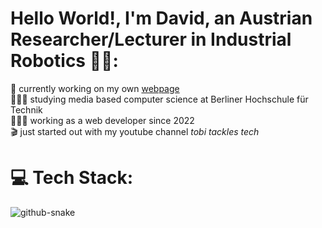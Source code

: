 # Hello World!, I'm David, an Austrian Researcher/Lecturer in Industrial Robotics 👋🏼:
🛜 currently working on my own [webpage](https://www.tobiasmeyhoefer.de)<br>👨🏼‍🎓 studying media based computer science at Berliner Hochschule für Technik<br>👨🏼‍💻 working as a web developer since 2022 <br>🎬 just started out with my youtube channel <i>tobi tackles tech</i>


# 💻 Tech Stack:


<picture>
  <source media="(prefers-color-scheme: dark)" srcset="https://raw.githubusercontent.com/DavidSeyserGit/DavidSeyserGit/output/github-snake-dark.svg" />
  <source media="(prefers-color-scheme: light)" srcset="https://raw.githubusercontent.com/DavidSeyserGit/DavidSeyserGit/output/github-snake.svg" />
  <img alt="github-snake" src="https://raw.githubusercontent.com/davidseysergit/davidseysergit/output/github-snake.svg" />
</picture>
